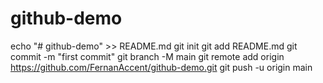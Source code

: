 # github-demo
echo "# github-demo" >> README.md
git init
git add README.md
git commit -m "first commit"
git branch -M main
git remote add origin https://github.com/FernanAccent/github-demo.git
git push -u origin main
